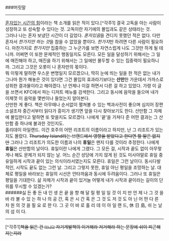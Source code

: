 ###머릿말

---

[혼자있는 시간의 힘](http://www.yes24.com/24/Goods/19419272?Acode=101)이라는 책 소개를 읽은 적이 있다.[^각주1] 결국 고독을 아는 사람이 성장하고 또 성숙할 수 있다는 것. 고독이란 자기에의 몰입과도 같은 상태라는 것.  
그러나 나는 혼자 보냈던 시간이 더 길었다. *혼자있음*을 견디지 못했던 적은 없다. 다만 혼자서 *한가지만 하는 것*을 참을 수 없었을 뿐이다. *한가지*만 하려면 다른 사람이 필요하다. 마찬가지로 *한가지만* 집중하는 그 누군가를 보면 자연스럽게 나도 그것만 하게 될 테니까. 어쩌면 이 또한 문제적인 행동일지도 모른다. 모든 일을 달성하기 위해서는 그 일에 매진해야 하고, 매진을 하기 위해서는 그 일에만 몰두할 수 있는 집중력이 필요하니까. 그리고 그것은 오롯이 나 혼자만의 몫이다.  
뭐 이렇게 말하면 우스운 변명일지 모르겠으나, 딱히 눈에 띄는 일을 한 적은 없는 내가 그나마 뭔가 해놓은 것이 있다면 그건 몰입의 효과라기보다는 **산만**한 가운데서 가까스로 성취한 결과물이라고 해야겠다. 난 언제나 이걸 하면서 다른 걸 하고 있었다. 가령 이 글을 쓰면서 KFC에서 파는 디저트 메뉴를 검색한다. 그리고 동시에 음악을 들으며 내가 이제껏 이 음악을 몇번이나 들었는지 알아본다.  
산만한 게 좋다. 책은 아무때나 순서없이 펼쳐볼 수 있는 백과사전이 좋으며 심지어 장편소설조차 중간서부터 읽다가 흥미가 생기면 앞을 다시 찾아보기도 한다. 산만함 그 자체에 몰입한다고 말하면 또 맞을지도 모르겠다. 나에게 '끝'을 가져다 준 어떤 결과는 그 산만함 중 하나에 불과한 것인지도.  
홀리데이 아일랜드. 이건 호주의 어떤 리조트의 이름이라고 하지만, 난 그 리조트가 있는지도 몰랐다. ~~Thursday Island라는 브랜드에서 영향을 받았다고 한다면 할 말은 없지만~~ 그러나 그 리조트가 의도한 이름과 나의 **휴일**은 왠지 다를 것이라 추정한다. 나에게 **휴일**은 산만함의 날이다. 휴일이란 나에게 그랬다. 그 모든 걸, 시작과 끝도 없이 아무렇게나 해도 문제가 되지 않는 날. 어느 순간 성당에 가지 않게 된 것도 미사야말로 휴일 중 유일하게 시작과 끝이 있는 의식이라서였는지도 모른다. 휴일은 그런 날이다. 동시다발적인, 시작도 끝도 없는 그런 날. 그리고 그렇지 못한, 휴일 아닌 평일을 조망하는 날. 대체로 평일을 바라보는 휴일의 시선은 안타까움과 동시에 두려움이다. 그러나 또 휴일은 평일을 기대한다. 삶 자체가 시작과 끝이 있거늘 어떻게 내가 시작과 끝이라는 길이의 단위를 무시할 수 있겠는가?  
######싫 든 좋 든  내 인 생 은  끝 을 향 해 달 릴 평 일 일  것 이 지 만  언 제 나 그 것 을 바 라 볼 수 있 는 하 나 의 공 간, 혹 은 시 간 혹 은 그 것 도 저 것 도 아 닌  어 떤 다 른 차 원 의 것 을 필 요 로 한 다. 그 곳 이 바 로 홀 리 데 이 아 일 랜 드, 休 日 島, 쉬 는 날 의 섬 이 다.   

---
[^각주1]~~책을 읽은 건 `아니다` 자기계발책의 이거해라 저거해라 하는 문장에 쉬이 피곤해지는지라~~ 




